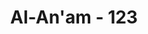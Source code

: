 ---
title: "Al-An'am - 123"
no: 123
arabic_no: ١٢٣
ayah: وَكَذٰلِكَ جَعَلْنَا فِيْ كُلِّ قَرْيَةٍ اَكٰبِرَ مُجْرِمِيْهَا لِيَمْكُرُوْا فِيْهَاۗ وَمَا يَمْكُرُوْنَ اِلَّا بِاَنْفُسِهِمْ وَمَا يَشْعُرُوْنَ 
translation: "Dan demikianlah pada setiap negeri Kami jadikan pembesar-pembesar yang jahat agar melakukan tipu daya di negeri itu. Tapi mereka hanya menipu diri sendiri tanpa menyadarinya."
tafsir: "Sebagian penduduk Mekah telah sesat karena bujukan pembesar-pembesar mereka yang melakukan bermacam-macam kejahatan dan tipu daya. Hampir di setiap negeri dan kota besar terdapat beberapa pembesar yang korup dan jahat yang melakukan tipu daya. Telah menjadi sunatullah di dalam masyarakat bahwa setiap kali Allah mengutus seorang rasul di suatu tempat untuk memberi bimbingan kepada mereka selalu ada pembesar-pembesar yang memusuhi rasul itu serta pengikut-pengikutnya. Padahal rasul itu bermaksud mengadakan perbaikan dan pembenahan. Sering muncul di beberapa negeri dan kota besar, sejumlah tokoh yang ingin merebut kekuasaan dan menimbun kekayaan dengan berbagai macam cara. Bawahan mereka yang tidak sejalan dengan pembesar mereka merasa bingung dalam melaksanakan tugasnya. Mereka tidak sanggup mengikuti pemimpin-pemimpinnya yang korup dan menyeleweng. Dalam suasana kacau seperti itu, diperlukan adanya kebijaksanaan, keimanan yang kuat dan mental yang tinggi, sehingga tidak mudah dibawa arus kesesatan yang menyebabkan datangnya murka Allah.\n\nYang dimaksud dengan pembesar-pembesar yang jahat ialah mereka yang menentang seruan agama dan memusuhi rasul-rasul serta pengikut-pengikutnya. Demikianlah keadaan negeri Mekah ketika diutusnya Nabi Muhammad. Keadaan serupa itu terus berulang di negeri-negeri lain. Para pembesar yang korup memusuhi rasul-rasul dan pengikut-pengikutnya yang menyampaikan ajaran agama. Pada hakekatnya mereka itu adalah penipu belaka, menipu dirinya sendiri, akan tetapi mereka tidak sadar.\n\nTelah menjadi sunatullah, bahwa suatu kejahatan akan membawa pada keburukan. Tiap-tiap tipu daya yang direncanakan terhadap hamba-hamba Allah yang saleh akhirnya menimpa diri pelakunya. Banyak peristiwa dalam sejarah manusia menunjukkan bahwa umat-umat yang menentang rasul-rasul dan para pengikutnya akhirnya dihancurkan oleh Allah dengan bermacam-macam azab, seperti bencana alam, dan lain-lain. Mereka melakukan tipu daya untuk menentang perbaikan akhlak dan moral manusia, karena terdorong oleh keinginan untuk menduduki jabatan-jabatan tinggi dan menuruti dorongan hawa nafsunya. Mereka tidak menyadari bahwa akibat perbuatan yang buruk itu akan menimpa diri mereka sendiri, karena mereka tidak memahami sunatullah tersebut.\n\nDalam ayat-ayat di atas, Allah memberikan ancaman kepada semua pembesar yang durhaka, Allah juga memberi motivasi kepada Nabi Muhammad dan pengikut-pengikutnya untuk terus melakukan amal saleh karena dalam rangka melaksanakan tugas yang suci, mereka tidak boleh menghiraukan godaan dan rintangan yang timbul dari manapun datangnya."
---